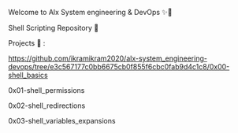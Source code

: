 Welcome to  Alx System engineering & DevOps ✨🚀

Shell Scripting Repository 🚀

Projects 📁 :

https://github.com/ikramikram2020/alx-system_engineering-devops/tree/e3c567177c0bb6675cb0f855f6cbc0fab9d4c1c8/0x00-shell_basics

0x01-shell_permissions

0x02-shell_redirections

0x03-shell_variables_expansions
